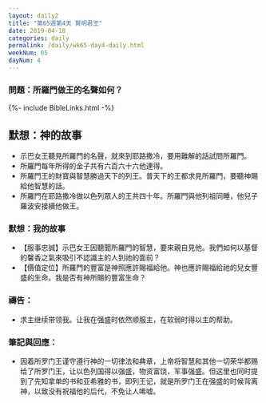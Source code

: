 ```yaml
---
layout: daily2
title: "第65週第4天 賢明君王"
date: 2019-04-18
categories: daily
permalink: /daily/wk65-day4-daily.html
weekNum: 65
dayNum: 4
---
```


### 問題：所羅門做王的名聲如何？ 
 
{%- include BibleLinks.html -%}

## 默想：神的故事
+ 示巴女王聽見所羅門的名聲，就來到耶路撒冷，要用難解的話試問所羅門。 
+ 所羅門每年所得的金子共有六百六十六他連得。  
+ 所羅門王的財寶與智慧勝過天下的列王。普天下的王都求見所羅門，要聽神賜給他智慧的話。 
+ 所羅門在耶路撒冷做以色列眾人的王共四十年。所羅門與他列祖同睡，他兒子羅波安接續他做王。 

### 默想：我的故事
+ 【服事忠誠】示巴女王因聽聞所羅門的智慧，要來親自見他。我們如何以基督的馨香之氣來吸引不認識主的人到祂的面前？ 
+ 【價值定位】所羅門的豐富是神照應許賜福給他。神也應許賜福給祂的兒女豐盛的生命。我是否有神所賜的豐富生命？ 

### 禱告：
+ 求主继续带领我。让我在强盛时依然顺服主，在软弱时得以主的帮助。

### 筆記與回應：
+ 因着所罗门王谨守遵行神的一切律法和典章，上帝将智慧和其他一切荣华都赐给了所罗门王，让以色列国得以强盛，物资富饶，军事强盛。但这里也同时提到了先知拿单的书和亚希雅的书，即列王记，就是所罗门王在强盛的时候背离神，以致没有祝福他的后代，不免让人唏嘘。
